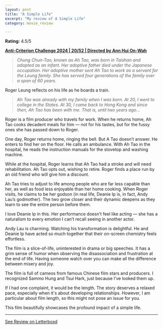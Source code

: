 ```yaml
---
layout: post
title: "A Simple Life"
excerpt: "My review of A Simple Life"
category: movie_review

---
```


**Rating:** 4.5/5

<b><a href="https://boxd.it/qBmUY/detail">Anti-Criterion Challenge 2024 | 20/52 | Directed by Ann Hui On-Wah</a></b>

<blockquote><i>Chung Chun-Tao, known as Ah Tao, was born in Taishan and adopted as an infant. Her adoptive father died under the Japanese occupation. Her adoptive mother sent Ah Tao to work as a servant for the Leung family. She has served four generations of the family over a span of 60 years.</i></blockquote>

Roger Leung reflects on his life as he boards a train.

<blockquote><i>Ah Tao was already with my family when I was born. At 20, I went to college in the States. At 30, I came back to Hong Kong and since then, Ah Tao has been with me. That is, until two years ago…</i></blockquote>

Roger is a film producer who travels for work. When he returns home, Ah Tao cooks decadent meals for him — not for his tastes, but for the fussy ones she has passed down to Roger.

One day, Roger returns home, ringing the bell. But A Tao doesn’t answer. He enters to find her on the floor. He calls an ambulance. With Ah Tao in the hospital, he reads the instruction manuals for the stovetop and washing machine.

While at the hospital, Roger learns that Ah Tao had a stroke and will need rehabilitation. Ah Tao opts out, wishing to retire. Roger finds a place run by an old friend who will give him a discount.

Ah Tao tries to adjust to life among people who are far less capable than her, as well as food less enjoyable than her home cooking. When Roger visits, he claims to be her godson (in real life, Deanie Ip is, in fact, Andy Lau’s godmother). The two grow closer and their dynamic deepens as they learn to see the entire person before them.

I love Deanie Ip in this. Her performance doesn’t feel like acting — she has a naturalism to every emotion I can’t recall seeing in another actor.

Andy Lau is charming. Watching his transformation is delightful. He and Deanie Ip have acted so much together that their on-screen chemistry feels effortless.

The film is a slice-of-life, uninterested in drama or big speeches. It has a grim sense of humor when observing the disassociation and frustration at the end of life. Having someone watch over you can make all the difference between misery and joy.

The film is full of cameos from famous Chinese film stars and producers. I recognized Sammo Hung and Tsui Hark, just because I’ve looked them up. 

If I had one complaint, it would be the length. The story deserves a relaxed pace, especially when it's about developing relationships. However, I am particular about film length, so this might not pose an issue for you.

This film beautifully showcases the profound impact of a simple life.

<hr>

[See Review on Letterboxd](https://boxd.it/6t5R8r)
